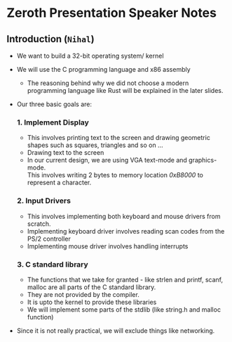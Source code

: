 # Zeroth Presentation Speaker Notes

## Introduction (`Nihal`)

- We want to build a 32-bit operating system/ kernel
- We will use the C programming language and x86 assembly
  - The reasoning behind why we did not choose a modern programming language like Rust will be explained in the later slides.
- Our three basic goals are:

  ### 1. Implement Display

  - This involves printing text to the screen and drawing geometric shapes such as squares, triangles and so on ...
  - Drawing text to the screen
  - In our current design, we are using VGA text-mode and graphics-mode.  
    This involves writing 2 bytes to memory location _0xB8000_ to represent a character.

  ### 2. Input Drivers

  - This involves implementing both keyboard and mouse drivers from scratch.
  - Implementing keyboard driver involves reading scan codes from the PS/2 controller
  - Implementing mouse driver involves handling interrupts

  ### 3. C standard library

  - The functions that we take for granted - like strlen and printf, scanf, malloc are
    all parts of the C standard library.
  - They are not provided by the compiler.
  - It is upto the kernel to provide these libraries
  - We will implement some parts of the stdlib (like string.h and malloc function)

- Since it is not really practical, we will exclude things like networking.
